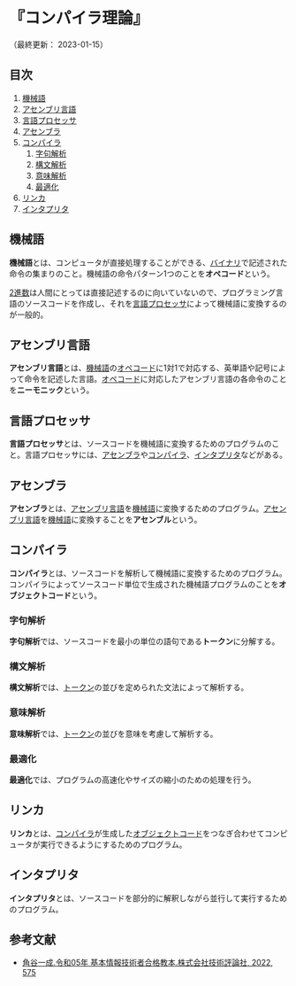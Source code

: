 # 『コンパイラ理論』

（最終更新： 2023-01-15）


## 目次

1. [機械語](#機械語)
1. [アセンブリ言語](#アセンブリ言語)
1. [言語プロセッサ](#言語プロセッサ)
1. [アセンブラ](#アセンブラ)
1. [コンパイラ](#コンパイラ)
	1. [字句解析](#字句解析)
	1. [構文解析](#構文解析)
	1. [意味解析](#意味解析)
	1. [最適化](#最適化)
1. [リンカ](#リンカ)
1. [インタプリタ](#インタプリタ)


## 機械語

**機械語**とは、コンピュータが直接処理することができる、[バイナリ](../../../discrete_mathematics/_/chapters/radix.md#2進数)で記述された命令の集まりのこと。機械語の命令パターン1つのことを**オペコード**という。

[2進数](../../../discrete_mathematics/_/chapters/radix.md#2進数)は人間にとっては直接記述するのに向いていないので、プログラミング言語のソースコードを作成し、それを[言語プロセッサ](#言語プロセッサ)によって機械語に変換するのが一般的。


## アセンブリ言語

**アセンブリ言語**とは、[機械語](#機械語)の[オペコード](#機械語)に1対1で対応する、英単語や記号によって命令を記述した言語。[オペコード](#機械語)に対応したアセンブリ言語の各命令のことを**ニーモニック**という。


## 言語プロセッサ

**言語プロセッサ**とは、ソースコードを機械語に変換するためのプログラムのこと。言語プロセッサには、[アセンブラ](#アセンブラ)や[コンパイラ](#コンパイラ)、[インタプリタ](#インタプリタ)などがある。


## アセンブラ

**アセンブラ**とは、[アセンブリ言語](#アセンブリ言語)を[機械語](#機械語)に変換するためのプログラム。[アセンブリ言語](#アセンブリ言語)を[機械語](#機械語)に変換することを**アセンブル**という。


## コンパイラ

**コンパイラ**とは、ソースコードを解析して機械語に変換するためのプログラム。コンパイラによってソースコード単位で生成された機械語プログラムのことを**オブジェクトコード**という。

### 字句解析

**字句解析**では、ソースコードを最小の単位の語句である**トークン**に分解する。

### 構文解析

**構文解析**では、[トークン](#字句解析)の並びを定められた文法によって解析する。

### 意味解析

**意味解析**では、[トークン](#字句解析)の並びを意味を考慮して解析する。

### 最適化

**最適化**では、プログラムの高速化やサイズの縮小のための処理を行う。


## リンカ

**リンカ**とは、[コンパイラ](#コンパイラ)が生成した[オブジェクトコード](#コンパイラ)をつなぎ合わせてコンピュータが実行できるようにするためのプログラム。


## インタプリタ

**インタプリタ**とは、ソースコードを部分的に解釈しながら並行して実行するためのプログラム。


## 参考文献

- [角谷一成.令和05年 基本情報技術者合格教本.株式会社技術評論社, 2022, 575](https://gihyo.jp/book/2022/978-4-297-13164-7)
